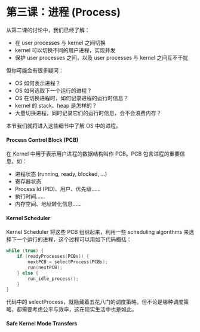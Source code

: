 # 第三课：进程 \(Process\)

从第二课的讨论中，我们已经了解：

* 在 user processes 与 kernel 之间切换
* kernel 可以切换不同的用户进程，实现并发
* 保护 user processes 之间，以及 user processes 与 kernel 之间互不干扰

但你可能会有很多疑问：

* OS 如何表示进程？
* OS 如何选取下一个运行的进程？
* OS 在切换进程时，如何记录进程的运行时信息？
* kernel 的 stack、heap 是怎样的？
* 大量切换进程，同时记录它们的运行时信息，会不会浪费内存？

本节我们就将进入这些细节中了解 OS 中的进程。

#### Process Control Block \(PCB\)

在 Kernel 中用于表示用户进程的数据结构叫作 PCB。PCB 包含进程的重要信息，如：

* 进程状态 \(running, ready, blocked, ...\)
* 寄存器状态
* Process Id \(PID\)、用户、优先级……
* 执行时间……
* 内存空间、地址转化信息……

#### Kernel Scheduler

Kernel Scheduler 将这些 PCB 组织起来，利用一些 scheduling algorithms 来选择下一个运行的进程，这个过程可以用如下代码概括：

```c
while (true) {
    if (readyProcesses(PCBs)) {
        nextPCB = selectProcess(PCBs);
        run(nextPCB);
    } else {
        run_idle_process();
    }
}
```

代码中的 selectProcess，就隐藏着五花八门的调度策略。但不论是哪种调度策略，都需要考虑公平与效率，这在现实生活中也是如此。

#### Safe Kernel Mode Transfers







